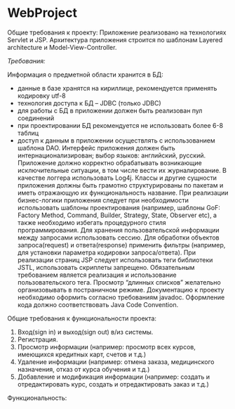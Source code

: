 # WebProject
Общие требования к проекту:
Приложение реализовано на технологиях Servlet и JSP.
Архитектура приложения строится по шаблонам Layered architecture и
Model-View-Controller.

_Требования:_

Информация о предметной области хранится в БД:
- данные в базе хранятся на кириллице, рекомендуется применять кодировку utf-8
- технология доступа к БД – JDBC (только JDBC)
- для работы с БД в приложении должен быть реализован пул соединений
- при проектировании БД рекомендуется не использовать более 6-8 таблиц
- доступ к данным в приложении осуществлять с использованием шаблона DAO.
Интерфейс приложения должен быть интернационализирован; выбор языков:
английский, русский.
Приложение должно корректно обрабатывать возникающие исключительные
ситуации, в том числе вести их журналирование. В качестве логгера использовать Log4j.
Классы и другие сущности приложения должны быть грамотно структурированы по
пакетам и иметь отражающую их функциональность название.
При реализации бизнес-логики приложения следует при необходимости
использовать шаблоны проектирования (например, шаблоны GoF: Factory Method,
Command, Builder, Strategy, State, Observer etc), а также необходимо избегать процедурного
стиля программирования.
Для хранения пользовательской информации между запросами использовать сессию.
Для обработки объектов запроса(request) и ответа(response) применить фильтры
(например, для установки параметра кодировки запроса/ответа).
При реализации страниц JSP следует использовать теги библиотеки JSTL,
использовать скриплеты запрещено. Обязательным требованием является реализация и
использование пользовательского тега. Просмотр “длинных списков” желательно
организовывать в постраничном режиме.
Документацию к проекту необходимо оформить согласно требованиям javadoc.
Оформление кода должно соответствовать Java Code Convention.


Общие требования к функциональности проекта:
1) Вход(sign in) и выход(sign out) в/из системы.
2) Регистрация.
3) Просмотр информации (например: просмотр всех курсов, имеющихся кредитных
карт, счетов и т.д.)
4) Удаление информации (например: отмена заказа, медицинского назначения, отказ
от курса обучения и т.д.)
5) Добавление и модификация информации (например: создать и отредактировать
курс, создать и отредактировать заказ и т.д.)


Функциональность: